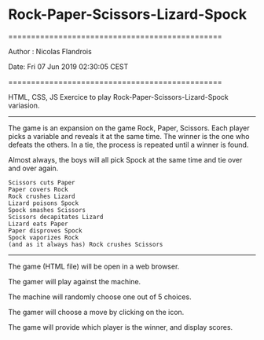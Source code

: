 # Rock-Paper-Scissors-Lizard-Spock
===============================================

Author : Nicolas Flandrois

Date: Fri 07 Jun 2019 02:30:05 CEST 

===============================================

HTML, CSS, JS Exercice to play Rock-Paper-Scissors-Lizard-Spock variasion.

-----------------------------------------------
The game is an expansion on the game Rock, Paper, Scissors. Each player picks a variable and reveals it at the same time. The winner is the one who defeats the others. In a tie, the process is repeated until a winner is found.

Almost always, the boys will all pick Spock at the same time and tie over and over again.

	Scissors cuts Paper
	Paper covers Rock
	Rock crushes Lizard
	Lizard poisons Spock
	Spock smashes Scissors
	Scissors decapitates Lizard
	Lizard eats Paper
	Paper disproves Spock
	Spock vaporizes Rock
	(and as it always has) Rock crushes Scissors

-----------------------------------------------

The game (HTML file) will be open in a web browser.

The gamer will play against the machine.

The machine will randomly choose one out of 5 choices.

The gamer will choose a move by clicking on the icon.

The game will provide which player is the winner, and display scores.
